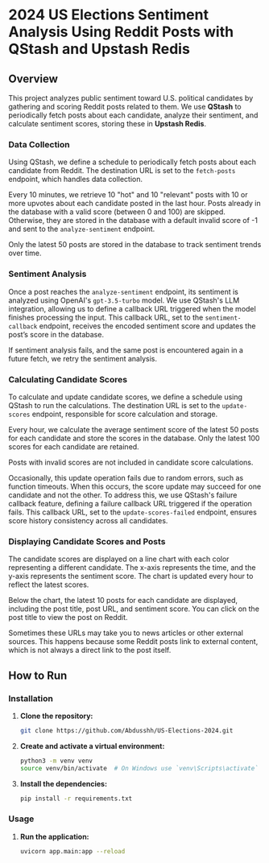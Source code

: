 # 2024 US Elections Sentiment Analysis Using Reddit Posts with QStash and Upstash Redis

## Overview

This project analyzes public sentiment toward U.S. political candidates by gathering and scoring Reddit posts related to them. We use **QStash** to periodically fetch posts about each candidate, analyze their sentiment, and calculate sentiment scores, storing these in **Upstash Redis**.

### Data Collection

Using QStash, we define a schedule to periodically fetch posts about each candidate from Reddit. The destination URL is set to the `fetch-posts` endpoint, which handles data collection.

Every 10 minutes, we retrieve 10 "hot" and 10 "relevant" posts with 10 or more upvotes about each candidate posted in the last hour. Posts already in the database with a valid score (between 0 and 100) are skipped. Otherwise, they are stored in the database with a default invalid score of -1 and sent to the `analyze-sentiment` endpoint.

Only the latest 50 posts are stored in the database to track sentiment trends over time.

### Sentiment Analysis

Once a post reaches the `analyze-sentiment` endpoint, its sentiment is analyzed using OpenAI's `gpt-3.5-turbo` model. We use QStash's LLM integration, allowing us to define a callback URL triggered when the model finishes processing the input. This callback URL, set to the `sentiment-callback` endpoint, receives the encoded sentiment score and updates the post’s score in the database.

If sentiment analysis fails, and the same post is encountered again in a future fetch, we retry the sentiment analysis.

### Calculating Candidate Scores

To calculate and update candidate scores, we define a schedule using QStash to run the calculations. The destination URL is set to the `update-scores` endpoint, responsible for score calculation and storage.

Every hour, we calculate the average sentiment score of the latest 50 posts for each candidate and store the scores in the database. Only the latest 100 scores for each candidate are retained.

Posts with invalid scores are not included in candidate score calculations.

Occasionally, this update operation fails due to random errors, such as function timeouts. When this occurs, the score update may succeed for one candidate and not the other. To address this, we use QStash's failure callback feature, defining a failure callback URL triggered if the operation fails. This callback URL, set to the `update-scores-failed` endpoint, ensures score history consistency across all candidates.

### Displaying Candidate Scores and Posts

The candidate scores are displayed on a line chart with each color representing a different candidate. The x-axis represents the time, and the y-axis represents the sentiment score. The chart is updated every hour to reflect the latest scores.

Below the chart, the latest 10 posts for each candidate are displayed, including the post title, post URL, and sentiment score. You can click on the post title to view the post on Reddit.

Sometimes these URLs may take you to news articles or other external sources. This happens because some Reddit posts link to external content, which is not always a direct link to the post itself.

## How to Run

### Installation

1. **Clone the repository:**
    ```bash
    git clone https://github.com/Abdusshh/US-Elections-2024.git
    ```

2. **Create and activate a virtual environment:**
    ```bash
    python3 -m venv venv
    source venv/bin/activate  # On Windows use `venv\Scripts\activate`
    ```

3. **Install the dependencies:**
    ```bash
    pip install -r requirements.txt
    ```

### Usage

1. **Run the application:**
    ```bash
    uvicorn app.main:app --reload
    ```
